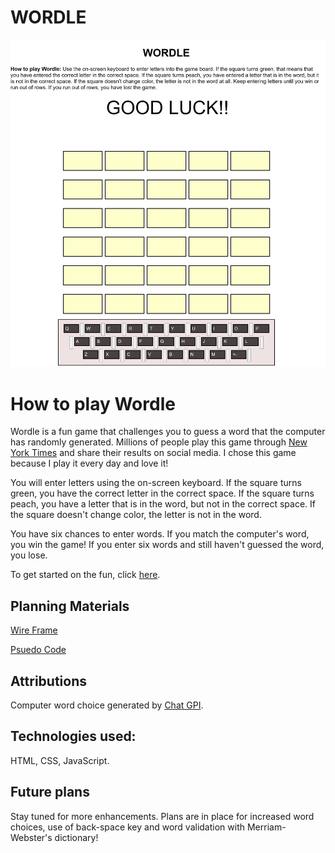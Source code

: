 # WORDLE

![Screenshot of Game](./wsl.localhost_Ubuntu_home_chaoscgo_code_ga_projects_Wordle-Game---Unit-One-project_index.html.png)

# How to play Wordle

Wordle is a fun game that challenges you to guess a word that the computer has randomly generated.  Millions of people play this game through [New York Times](https://www.nytimes.com/games/wordle/index.html) and share their results on social media.  I chose this game because I play it every day and love it!

You will enter letters using the on-screen keyboard.  If the square turns green, you have the correct letter in the correct space.  If the square turns peach, you have a letter that is in the word, but not in the correct space.  If the square doesn't change color, the letter is not in the word.

You have six chances to enter words.  If you match the computer's word, you win the game!  If you enter six words and still haven't guessed the word, you lose.

To get started on the fun, click [here](https://chaoscgo.github.io/Wordle-Game---Unit-One-project/).

## Planning Materials

[Wire Frame](./wsl.localhost_Ubuntu_home_chaoscgo_code_ga_projects_Wordle-Game---Unit-One-project_WireFrame.pdf)

[Psuedo Code](./wsl.localhost_Ubuntu_home_chaoscgo_code_ga_projects_Wordle-Game---Unit-One-project_WordlePseudoCode.docx)

## Attributions
Computer word choice generated by [Chat GPI](https://www.chatgpt.com/).

## Technologies used: 

HTML, CSS, JavaScript.

## Future plans

Stay tuned for more enhancements.  Plans are in place for increased word choices, use of back-space key and word validation with Merriam-Webster's dictionary!

